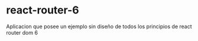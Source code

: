 # react-router-6

Aplicacion que posee un ejemplo sin diseño de todos los principios de react router dom 6
